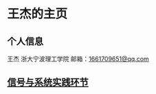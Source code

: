 # 王杰的主页


## 个人信息
王杰
浙大宁波理工学院
邮箱：1661709651@qq.com
 
    
## [信号与系统实践环节](https://github.com/chasewang/xinhao)


